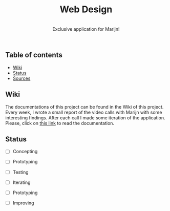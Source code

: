 <div align="center">
	<h1 align='center'>Web Design</h1>
	<!-- <img align='center' src="./public/src/img/screenshot-app.png" height="620" /> -->
</div>
<p align="center">
	<br>
	Exclusive application for Marijn!
	<br>
	<!-- <a href="https://progressive-web-apps-1920.herokuapp.com/">Live demo</a> -->
</p>
<br>

## Table of contents
- [Wiki](#wiki)
- [Status](#status)
- [Sources](#sources)

## Wiki

The documentations of this project can be found in the Wiki of this project. Every week, I wrote a small report of the video calls with Marijn with some interesting findings. After each call I made some iteration of the application. 
Please, click on [this link](https://github.com/peppequint/web-design-1920/wiki) to read the documentation.

## Status

- [ ] Concepting
- [ ] Prototyping
- [ ] Testing
- [ ] Iterating
- [ ] Prototyping
- [ ] Improving

